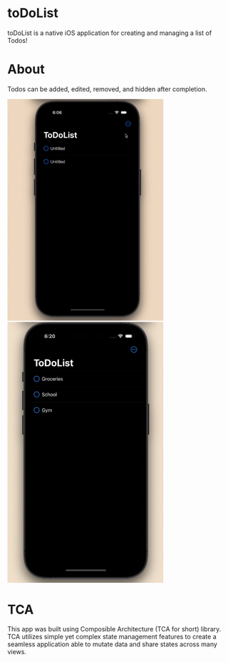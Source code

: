 # toDoList
toDoList is a native iOS application for creating and managing a list of Todos!

# About
Todos can be added, edited, removed, and hidden after completion.

<img src="https://github.com/CharlesDeda/toDoList/blob/main/gitAssets/toDoListGIF.gif" alt="drawing" width="350"/>
<img src="https://github.com/CharlesDeda/toDoList/blob/main/gitAssets/toDoListSS.png" alt="drawing" width="350"/>

# TCA
This app was built using Composible Architecture (TCA for short) library. TCA utilizes simple yet complex state management features to create a seamless application able to mutate data and share states across many views.
